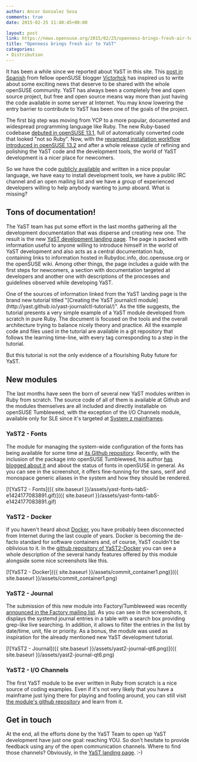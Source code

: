 ```yaml
---
author: Ancor Gonzalez Sosa
comments: true
date: 2015-02-25 11:40:45+00:00

layout: post
link: https://news.opensuse.org/2015/02/25/openness-brings-fresh-air-to-yast/
title: "Openness brings fresh air to YaST"
categories:
- Distribution
---
```

It has been a while since we reported about YaST in this site. This [post in Spanish](https://victorhckinthefreeworld.wordpress.com/2015/02/23/yast-de-opensuse-se-abre-mas-aun-a-la-comunidad/) from fellow openSUSE blogger [Victorhck](https://es.opensuse.org/Usuario:Victorhck) has inspired us to write about some exciting news that deserve to be shared with the whole openSUSE community. YaST has always been a completely free and open source project, but free and open source means way more than just having the code available in some server at Internet. You may know lowering the entry barrier to contribute to YaST has been one of the goals of the project.

The first big step was moving from YCP to a more popular, documented and widespread programming language like Ruby. The new Ruby-based codebase [debuted in openSUSE 13.1](https://news.opensuse.org/2013/10/10/coming-soon-opensuse-13-1-with-yast-in-ruby/), full of automatically converted code that looked "not so Ruby". Now, with the [revamped installation workflow introduced in openSUSE 13.2](https://news.opensuse.org/2014/09/22/opensuse-13-2-is-coming-first-beta-has-arrived/) and after a whole release cycle of refining and polishing the YaST code and the development tools, the world of YaST development is a nicer place for newcomers.

So we have the code [publicly available](https://github.com/yast/) and written in a nice popular language, we have easy to install development tools, we have a public IRC channel and an open mailing list and we have a group of experienced developers willing to help anybody wanting to jump aboard. What is missing?


## Tons of documentation!


The YaST team has put some effort in the last months gathering all the development documentation that was disperse and creating new one. The result is the new [YaST development landing page](http://yast.github.io/). The page is packed with information useful to anyone willing to introduce himself in the world of YaST development and also acts as a central documentation hub, containing links to information hosted in Rubydoc.info, doc.opensuse.org or the openSUSE wiki. Among other things, the page includes a guide with the first steps for newcomers, a section with documentation targeted at developers and another one with descriptions of the processes and guidelines observed while developing YaST.

<!-- more -->One of the sources of information linked from the YaST landing page is the brand new tutorial titled "[Creating the YaST journalctl module](http://yast.github.io/yast-journalctl-tutorial/)". As the title suggests, the tutorial presents a very simple example of a YaST module developed from scratch in pure Ruby. The document is focused on the tools and the overall architecture trying to balance nicely theory and practice. All the example code and files used in the tutorial are available in a git repository that follows the learning time-line, with every tag corresponding to a step in the tutorial.

But this tutorial is not the only evidence of a flourishing Ruby future for YaST.


## New modules


The last months have seen the born of several new YaST modules written in Ruby from scratch. The source code of all of them is available at Github and the modules themselves are all included and directly installable on openSUSE Tumbleweed, with the exception of the I/O Channels module, available only for SLE since it's targeted at [System z mainframes](http://en.wikipedia.org/wiki/IBM_System_z).


### YaST2 - Fonts


The module for managing the system-wide configuration of the fonts has being available for some time at [its Github repository](https://github.com/yast/yast-fonts). Recently, with the inclusion of the package into openSUSE Tumbleweed, his author [has blogged about it](https://lizards.opensuse.org/2015/02/17/fonts-opensuse/) and about the status of fonts in openSUSE in general. As you can see in the screenshot, it offers fine-tunning for the sans, serif and monospace generic aliases in the system and how they should be rendered.

[![YaST2 - Fonts]({{ site.baseurl }}/assets/yast-fonts-tabS-e1424177083891.gif)]({{ site.baseurl }}/assets/yast-fonts-tabS-e1424177083891.gif)


### YaST2 - Docker


If you haven't heard about [Docker](https://www.docker.com/), you have probably been disconnected from Internet during the last couple of years. Docker is becoming the de-facto standard for software containers and, of course, YaST couldn't be oblivious to it. In the [github repository of YaST2-Docker](https://github.com/yast/yast-docker) you can see a whole description of the several handy features offered by this module alongside some nice screenshots like this.

[![YaST2 - Docker]({{ site.baseurl }}/assets/commit_container1.png)]({{ site.baseurl }}/assets/commit_container1.png)


### YaST2 - Journal


The submission of this new module into Factory/Tumbleweed was recently [announced in the Factory mailing list](http://lists.opensuse.org/opensuse-factory/2015-02/msg00128.html). As you can see in the screenshots, it displays the systemd journal entries in a table with a search box providing grep-like live searching. In addition, it allows to filter the entries in the list by date/time, unit, file or priority. As a bonus, the module was used as inspiration for the already mentioned new YaST development tutorial.

[![YaST2 - Journal]({{ site.baseurl }}/assets/yast2-journal-qt6.png)]({{ site.baseurl }}/assets/yast2-journal-qt6.png)


### YaST2 - I/O Channels


The first YaST module to be ever written in Ruby from scratch is a nice source of coding examples. Even if it's not very likely that you have a mainframe just lying there for playing and fooling around, you can still visit [the module's github repository](https://github.com/yast/yast-cio) and learn from it.


## Get in touch


At the end, all the efforts done by the YaST Team to open up YaST development have just one goal: reaching YOU. So don't hesitate to provide feedback using any of the open communication channels. Where to find those channels? Obviously, in the [YaST landing page](http://yast.github.io/). :-)		
